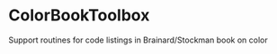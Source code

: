 ColorBookToolbox
================

Support routines for code listings in Brainard/Stockman book on color
